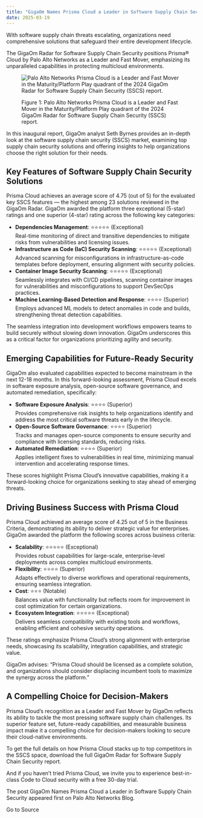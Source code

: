 ```yaml
---
title: "GigaOm Names Prisma Cloud a Leader in Software Supply Chain Security"
date: 2025-03-19
---
```


With software supply chain threats escalating, organizations need comprehensive solutions that safeguard their entire development lifecycle.

The GigaOm Radar for Software Supply Chain Security positions Prisma® Cloud by Palo Alto Networks as a Leader and Fast Mover, emphasizing its unparalleled capabilities in protecting multicloud environments.

<figure>

![Palo Alto Networks Prisma Cloud is a Leader and Fast Mover in the Maturity/Platform Play quadrant of the 2024 GigaOm Radar for Software Supply Chain Security (SSCS) report.](https://www.paloaltonetworks.com/blog/wp-content/uploads/2024/12/word-image-332474-1.png)

<figcaption>

Figure 1: Palo Alto Networks Prisma Cloud is a Leader and Fast Mover in the Maturity/Platform Play quadrant of the 2024 GigaOm Radar for Software Supply Chain Security (SSCS) report.

</figcaption>

</figure>

In this inaugural report, GigaOm analyst Seth Byrnes provides an in-depth look at the software supply chain security (SSCS) market, examining top supply chain security solutions and offering insights to help organizations choose the right solution for their needs.

## Key Features of Software Supply Chain Security Solutions

Prisma Cloud achieves an average score of 4.75 (out of 5) for the evaluated key SSCS features — the highest among 23 solutions reviewed in the GigaOm Radar. GigaOm awarded the platform three exceptional (5-star) ratings and one superior (4-star) rating across the following key categories:

- **Dependencies Management**: ⭐⭐⭐⭐⭐ (Exceptional)  
    Real-time monitoring of direct and transitive dependencies to mitigate risks from vulnerabilities and licensing issues.
- **Infrastructure as Code (IaC) Security Scanning**: ⭐⭐⭐⭐⭐ (Exceptional)  
    Advanced scanning for misconfigurations in infrastructure-as-code templates before deployment, ensuring alignment with security policies.
- **Container Image Security Scanning**: ⭐⭐⭐⭐⭐ (Exceptional)  
    Seamlessly integrates with CI/CD pipelines, scanning container images for vulnerabilities and misconfigurations to support DevSecOps practices.
- **Machine Learning-Based Detection and Response**: ⭐⭐⭐⭐ (Superior)  
    Employs advanced ML models to detect anomalies in code and builds, strengthening threat detection capabilities.

The seamless integration into development workflows empowers teams to build securely without slowing down innovation. GigaOm underscores this as a critical factor for organizations prioritizing agility and security.

## Emerging Capabilities for Future-Ready Security

GigaOm also evaluated capabilities expected to become mainstream in the next 12-18 months. In this forward-looking assessment, Prisma Cloud excels in software exposure analysis, open-source software governance, and automated remediation, specifically:

- **Software Exposure Analysis**: ⭐⭐⭐⭐ (Superior)  
    Provides comprehensive risk insights to help organizations identify and address the most critical software threats early in the lifecycle.
- **Open-Source Software Governance**: ⭐⭐⭐⭐ (Superior)  
    Tracks and manages open-source components to ensure security and compliance with licensing standards, reducing risks.
- **Automated Remediation**: ⭐⭐⭐⭐ (Superior)  
    Applies intelligent fixes to vulnerabilities in real time, minimizing manual intervention and accelerating response times.

These scores highlight Prisma Cloud’s innovative capabilities, making it a forward-looking choice for organizations seeking to stay ahead of emerging threats.

## Driving Business Success with Prisma Cloud

Prisma Cloud achieved an average score of 4.25 out of 5 in the Business Criteria, demonstrating its ability to deliver strategic value for enterprises. GigaOm awarded the platform the following scores across business criteria:

- **Scalability**: ⭐⭐⭐⭐⭐ (Exceptional)  
    Provides robust capabilities for large-scale, enterprise-level deployments across complex multicloud environments.
- **Flexibility**: ⭐⭐⭐⭐ (Superior)  
    Adapts effectively to diverse workflows and operational requirements, ensuring seamless integration.
- **Cost**: ⭐⭐⭐ (Notable)  
    Balances value with functionality but reflects room for improvement in cost optimization for certain organizations.
- **Ecosystem Integration**: ⭐⭐⭐⭐⭐ (Exceptional)  
    Delivers seamless compatibility with existing tools and workflows, enabling efficient and cohesive security operations.

These ratings emphasize Prisma Cloud’s strong alignment with enterprise needs, showcasing its scalability, integration capabilities, and strategic value.

GigaOm advises: “Prisma Cloud should be licensed as a complete solution, and organizations should consider displacing incumbent tools to maximize the synergy across the platform.”

## A Compelling Choice for Decision-Makers

Prisma Cloud’s recognition as a Leader and Fast Mover by GigaOm reflects its ability to tackle the most pressing software supply chain challenges. Its superior feature set, future-ready capabilities, and measurable business impact make it a compelling choice for decision-makers looking to secure their cloud-native environments.

To get the full details on how Prisma Cloud stacks up to top competitors in the SSCS space, download the full GigaOm Radar for Software Supply Chain Security report.

And if you haven’t tried Prisma Cloud, we invite you to experience best-in-class Code to Cloud security with a free 30-day trial.

The post GigaOm Names Prisma Cloud a Leader in Software Supply Chain Security appeared first on Palo Alto Networks Blog.

Go to Source
